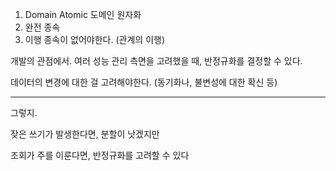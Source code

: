 
1. Domain Atomic 도메인 원자화 
2. 완전 종속 
3. 이행 종속이 없어야한다. (관계의 이행)

개발의 관점에서. 여러 성능 관리 측면을 고려했을 때, 
반정규화를 결정할 수 있다. 

데이터의 변경에 대한 걸 고려해야한다. (동기화나, 불변성에 대한 확신 등)

---

그렇지. 

잦은 쓰기가 발생한다면, 분할이 낫겠지만 

조회가 주를 이룬다면, 반정규화를 고려할 수 있다 


